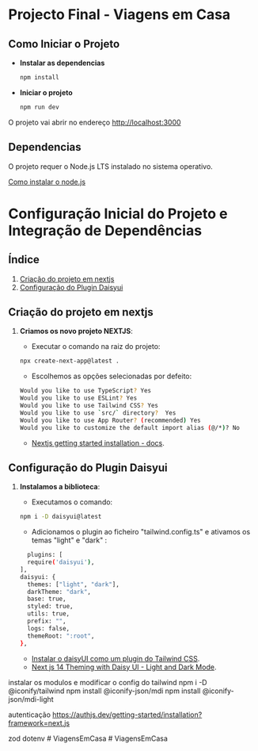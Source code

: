 # Projecto Final - Viagens em Casa 

## Como Iniciar o Projeto

- **Instalar as dependencias**

  ```bash
  npm install
  ```

- **Iniciar o projeto**
  ```bash
  npm run dev
  ```

O projeto vai abrir no endereço [http://localhost:3000](http://localhost:3000)

## Dependencias

O projeto requer o Node.js LTS instalado no sistema operativo.

[Como instalar o node.js](https://nodejs.org/en/download/package-manager)



# Configuração Inicial do Projeto e Integração de Dependências

## Índice

1. [Criação do projeto em nextjs](#criação-do-projeto-em-nextjs)
2. [Configuração do Plugin Daisyui](#configuração-do-plugin-daisyui)


## Criação do projeto em nextjs

1. **Criamos os novo projeto NEXTJS**:
   
    - Executar o comando na raiz do projeto:
    ```bash
    npx create-next-app@latest .
    ```
    - Escolhemos as opções selecionadas por defeito:
    ```bash
    Would you like to use TypeScript? Yes
    Would you like to use ESLint? Yes
    Would you like to use Tailwind CSS? Yes
    Would you like to use `src/` directory?  Yes
    Would you like to use App Router? (recommended) Yes
    Would you like to customize the default import alias (@/*)? No
    ```
   - [Nextjs getting started installation - docs](https://nextjs.org/docs/getting-started/installation).

## Configuração do Plugin Daisyui
1. **Instalamos a biblioteca**:

    - Executamos o comando:
    ```bash
    npm i -D daisyui@latest
    ```
    
    - Adicionamos o plugin ao ficheiro "tailwind.config.ts" e ativamos os temas "light" e "dark" :
    ```bash
      plugins: [
      require('daisyui'),
    ],
    daisyui: {
      themes: ["light", "dark"],
      darkTheme: "dark", 
      base: true, 
      styled: true, 
      utils: true, 
      prefix: "", 
      logs: false, 
      themeRoot: ":root", 
    },
    ```
    - [Instalar o daisyUI como um plugin do Tailwind CSS](https://daisyui.com/docs/install/).
    - [Next js 14 Theming with Daisy UI - Light and Dark Mode](https://daisyui.com/resources/videos/next-js-14-theming-with-daisy-ui-light-and-dark-mode-zxrnzv0rews/).


instalar os modulos e modificar o config do tailwind
npm i -D @iconify/tailwind
npm install @iconify-json/mdi
npm install @iconify-json/mdi-light

autenticação
https://authjs.dev/getting-started/installation?framework=next.js

zod
dotenv
#   V i a g e n s E m C a s a  
 #   V i a g e n s E m C a s a  
 